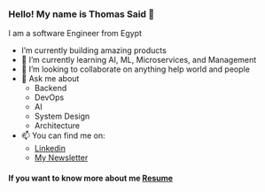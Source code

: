 ### Hello! My name is Thomas Said 👋

I am a software Engineer from Egypt

-  I’m currently building amazing products
- 🌱 I’m currently learning AI, ML, Microservices, and Management
- 👯 I’m looking to collaborate on anything help world and people
- 💬 Ask me about 
  - Backend
  - DevOps
  - AI
  - System Design
  - Architecture
- 📫 You can find me on:
  - [Linkedin](https://www.linkedin.com/in/thomasadel/)
  - [My Newsletter](https://www.linkedin.com/newsletters/6977568700748951552/)

#### If you want to know more about me [Resume](https://docs.google.com/document/d/1yCokqZS-DkoapXRBqGNdDRogQKMq7CQ42iYeejCnfG4/edit?usp=sharing)
